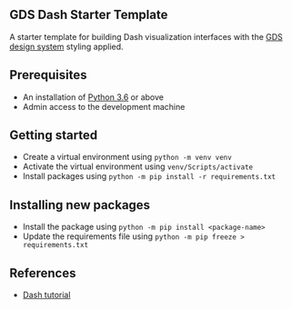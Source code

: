 ## GDS Dash Starter Template

A starter template for building Dash visualization interfaces with the [GDS design system](https://design-system.service.gov.uk/) styling applied.

## Prerequisites

* An installation of [Python 3.6](https://www.python.org/downloads/) or above
* Admin access to the development machine

## Getting started

* Create a virtual environment using `python -m venv venv`
* Activate the virtual environment using `venv/Scripts/activate`
* Install packages using `python -m pip install -r requirements.txt`

## Installing new packages

* Install the package using `python -m pip install <package-name>`
* Update the requirements file using `python -m pip freeze > requirements.txt`

## References

* [Dash tutorial](https://realpython.com/python-dash/)